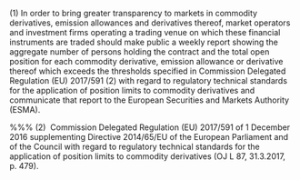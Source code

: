 (1) In order to bring greater transparency to markets in commodity derivatives, emission allowances and derivatives thereof, market operators and investment firms operating a trading venue on which these financial instruments are traded should make public a weekly report showing the aggregate number of persons holding the contract and the total open position for each commodity derivative, emission allowance or derivative thereof which exceeds the thresholds specified in Commission Delegated Regulation (EU) 2017/591 (2) with regard to regulatory technical standards for the application of position limits to commodity derivatives and communicate that report to the European Securities and Markets Authority (ESMA).

%%% (2)  Commission Delegated Regulation (EU) 2017/591 of 1 December 2016 supplementing Directive 2014/65/EU of the European Parliament and of the Council with regard to regulatory technical standards for the application of position limits to commodity derivatives (OJ L 87, 31.3.2017, p. 479).
